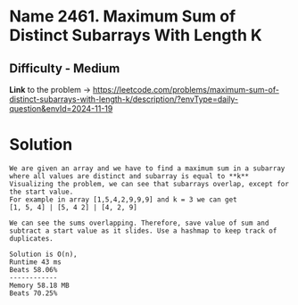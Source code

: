 # Name 2461. Maximum Sum of Distinct Subarrays With Length K

## Difficulty - Medium

**Link** to the problem -> https://leetcode.com/problems/maximum-sum-of-distinct-subarrays-with-length-k/description/?envType=daily-question&envId=2024-11-19

# Solution

```
We are given an array and we have to find a maximum sum in a subarray where all values are distinct and subarray is equal to **k**
Visualizing the problem, we can see that subarrays overlap, except for the start value.
For example in array [1,5,4,2,9,9,9] and k = 3 we can get
[1, 5, 4] | [5, 4 2] | [4, 2, 9]

We can see the sums overlapping. Therefore, save value of sum and subtract a start value as it slides. Use a hashmap to keep track of duplicates.

Solution is O(n), 
Runtime 43 ms
Beats 58.06%
------------
Memory 58.18 MB
Beats 70.25%

```



